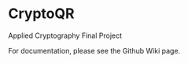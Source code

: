 
# CryptoQR
Applied Cryptography Final Project

For documentation, please see the Github Wiki page.
